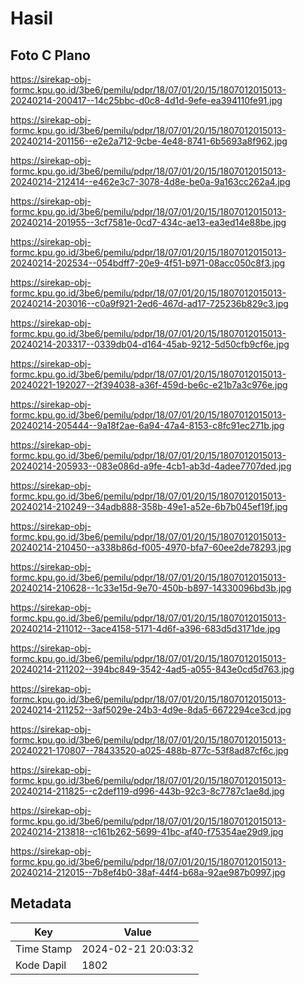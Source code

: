 # Hasil

## Foto C Plano

https://sirekap-obj-formc.kpu.go.id/3be6/pemilu/pdpr/18/07/01/20/15/1807012015013-20240214-200417--14c25bbc-d0c8-4d1d-9efe-ea394110fe91.jpg

https://sirekap-obj-formc.kpu.go.id/3be6/pemilu/pdpr/18/07/01/20/15/1807012015013-20240214-201156--e2e2a712-9cbe-4e48-8741-6b5693a8f962.jpg

https://sirekap-obj-formc.kpu.go.id/3be6/pemilu/pdpr/18/07/01/20/15/1807012015013-20240214-212414--e462e3c7-3078-4d8e-be0a-9a163cc262a4.jpg

https://sirekap-obj-formc.kpu.go.id/3be6/pemilu/pdpr/18/07/01/20/15/1807012015013-20240214-201955--3cf7581e-0cd7-434c-ae13-ea3ed14e88be.jpg

https://sirekap-obj-formc.kpu.go.id/3be6/pemilu/pdpr/18/07/01/20/15/1807012015013-20240214-202534--054bdff7-20e9-4f51-b971-08acc050c8f3.jpg

https://sirekap-obj-formc.kpu.go.id/3be6/pemilu/pdpr/18/07/01/20/15/1807012015013-20240214-203016--c0a9f921-2ed6-467d-ad17-725236b829c3.jpg

https://sirekap-obj-formc.kpu.go.id/3be6/pemilu/pdpr/18/07/01/20/15/1807012015013-20240214-203317--0339db04-d164-45ab-9212-5d50cfb9cf6e.jpg

https://sirekap-obj-formc.kpu.go.id/3be6/pemilu/pdpr/18/07/01/20/15/1807012015013-20240221-192027--2f394038-a36f-459d-be6c-e21b7a3c976e.jpg

https://sirekap-obj-formc.kpu.go.id/3be6/pemilu/pdpr/18/07/01/20/15/1807012015013-20240214-205444--9a18f2ae-6a94-47a4-8153-c8fc91ec271b.jpg

https://sirekap-obj-formc.kpu.go.id/3be6/pemilu/pdpr/18/07/01/20/15/1807012015013-20240214-205933--083e086d-a9fe-4cb1-ab3d-4adee7707ded.jpg

https://sirekap-obj-formc.kpu.go.id/3be6/pemilu/pdpr/18/07/01/20/15/1807012015013-20240214-210249--34adb888-358b-49e1-a52e-6b7b045ef19f.jpg

https://sirekap-obj-formc.kpu.go.id/3be6/pemilu/pdpr/18/07/01/20/15/1807012015013-20240214-210450--a338b86d-f005-4970-bfa7-60ee2de78293.jpg

https://sirekap-obj-formc.kpu.go.id/3be6/pemilu/pdpr/18/07/01/20/15/1807012015013-20240214-210628--1c33e15d-9e70-450b-b897-14330096bd3b.jpg

https://sirekap-obj-formc.kpu.go.id/3be6/pemilu/pdpr/18/07/01/20/15/1807012015013-20240214-211012--3ace4158-5171-4d6f-a396-683d5d3171de.jpg

https://sirekap-obj-formc.kpu.go.id/3be6/pemilu/pdpr/18/07/01/20/15/1807012015013-20240214-211202--394bc849-3542-4ad5-a055-843e0cd5d763.jpg

https://sirekap-obj-formc.kpu.go.id/3be6/pemilu/pdpr/18/07/01/20/15/1807012015013-20240214-211252--3af5029e-24b3-4d9e-8da5-6672294ce3cd.jpg

https://sirekap-obj-formc.kpu.go.id/3be6/pemilu/pdpr/18/07/01/20/15/1807012015013-20240221-170807--78433520-a025-488b-877c-53f8ad87cf6c.jpg

https://sirekap-obj-formc.kpu.go.id/3be6/pemilu/pdpr/18/07/01/20/15/1807012015013-20240214-211825--c2def119-d996-443b-92c3-8c7787c1ae8d.jpg

https://sirekap-obj-formc.kpu.go.id/3be6/pemilu/pdpr/18/07/01/20/15/1807012015013-20240214-213818--c161b262-5699-41bc-af40-f75354ae29d9.jpg

https://sirekap-obj-formc.kpu.go.id/3be6/pemilu/pdpr/18/07/01/20/15/1807012015013-20240214-212015--7b8ef4b0-38af-44f4-b68a-92ae987b0997.jpg


## Metadata

| Key        | Value               |
| ---------- | ------------------- |
| Time Stamp | 2024-02-21 20:03:32 |
| Kode Dapil | 1802                |



